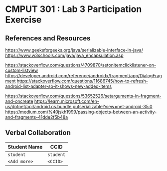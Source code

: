 # CMPUT 301 : Lab 3 Participation Exercise

## References and Resources

https://www.geeksforgeeks.org/java/serializable-interface-in-java/
https://www.w3schools.com/java/java_encapsulation.asp

https://stackoverflow.com/questions/4709870/setonitemclicklistener-on-custom-listview
https://developer.android.com/reference/androidx/fragment/app/DialogFragment
https://stackoverflow.com/questions/11686745/how-to-refresh-android-list-adapter-so-it-shows-new-added-items

https://stackoverflow.com/questions/53652526/setarguments-in-fragment-and-oncreate
https://learn.microsoft.com/en-us/dotnet/api/android.os.bundle.putserializable?view=net-android-35.0
https://medium.com/%40jskh1999/passing-objects-between-an-activity-and-fragments-41dde2f5b48a

## Verbal Collaboration

| Student Name | CCID      |
| ------------ | --------- |
| `student`    | `student` |
| `<Add more>` | `<CCID>`  |
